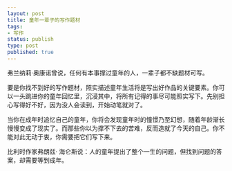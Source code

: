 ```yaml
---
layout: post
title: 童年一辈子的写作题材
tags: 
- 写作
status: publish
type: post
published: true
---
```


弗兰纳莉·奥康诺曾说，任何有本事撑过童年的人，一辈子都不缺题材可写。

要是你找不到好的写作题材，照实描述童年生活将是写出好作品的关键要素。你可以一头跳进你的童年回忆里，沉浸其中，将所有记得的事尽可能照实写下。先别担心写得好不好，因为没人会读到，开始动笔就对了。

当你在成年时追忆自己的童年，你将会发现童年时的憧憬乃至幻想，随着年龄渐长慢慢变成了现实了。而那些你以为撑不下去的苦难，反而造就了今天的自己。你不能对此无动于衷，你需要把它们写下来。

比利时作家弗朗兹· 海仑斯说：人的童年提出了整个一生的问题，但找到问题的答案，却需要等到成年。

